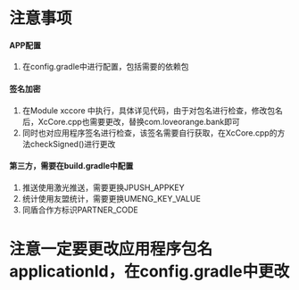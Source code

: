 # 注意事项

#### APP配置
1. 在config.gradle中进行配置，包括需要的依赖包

#### 签名加密
1. 在Module xccore 中执行，具体详见代码，由于对包名进行检查，修改包名后，XcCore.cpp也需要更改，替换com.loveorange.bank即可
2. 同时也对应用程序签名进行检查，该签名需要自行获取，在XcCore.cpp的方法checkSigned()进行更改

#### 第三方，需要在build.gradle中配置
1. 推送使用激光推送，需要更换JPUSH_APPKEY
2. 统计使用友盟统计，需要更换UMENG_KEY_VALUE
3. 同盾合作方标识PARTNER_CODE


# 注意一定要更改应用程序包名applicationId，在config.gradle中更改